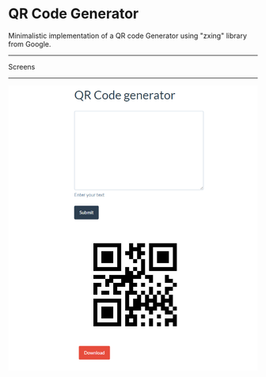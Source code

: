 # QR Code Generator
Minimalistic implementation of a QR code Generator
using "zxing" library from Google.

----------------------------------------------------

Screens

----------------------------------------------------

![alt text](https://github.com/aniov/QrCode/blob/master/screens/QRCode-pic.png "Screen one")




